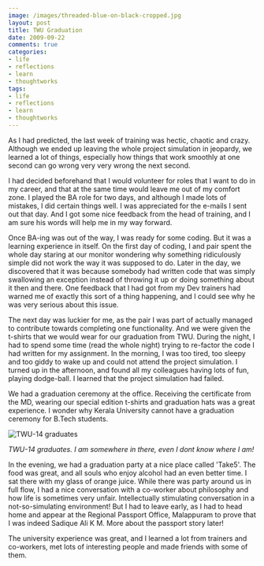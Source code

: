 ```yaml
---
image: /images/threaded-blue-on-black-cropped.jpg
layout: post
title: TWU Graduation
date: 2009-09-22
comments: true
categories:
- life
- reflections
- learn
- thoughtworks
tags:
- life
- reflections
- learn
- thoughtworks
---
```


As I had predicted, the last week of training was hectic, chaotic and crazy. Although we ended up leaving the whole project simulation in jeopardy, we learned a lot of things, especially how things that work smoothly at one second can go wrong very very wrong the next second.

I had decided beforehand that I would volunteer for roles that I want to do in my career, and that at the same time would leave me out of my comfort zone. I played the BA role for two days, and although I made lots of mistakes, I did certain things well. I was appreciated for the e-mails I sent out that day. And I got some nice feedback from the head of training, and I am sure his words will help me in my way forward.

Once BA-ing was out of the way, I was ready for some coding. But it was a learning experience in itself. On the first day of coding, I and pair spent the whole day staring at our monitor wondering why something ridiculously simple did not work the way it was supposed to do. Later in the day, we discovered that it was because somebody had written code that was simply swallowing an exception instead of throwing it up or doing something about it then and there. One feedback that I had got from my Dev trainers had warned me of exactly this sort of a thing happening, and I could see why he was very serious about this issue.

The next day was luckier for me, as the pair I was part of actually managed to contribute towards completing one functionality. And we were given the t-shirts that we would wear for our graduation from TWU. During the night, I had to spend some time (read the whole night) trying to re-factor the code I had written for my assignment. In the morning, I was too tired, too sleepy and too giddy to wake up and could not attend the project simulation. I turned up in the afternoon, and found all my colleagues having lots of fun, playing dodge-ball. I learned that the project simulation had failed.

We had a graduation ceremony at the office. Receiving the certificate from the MD, wearing our special edition t-shirts and graduation hats was a great experience. I wonder why Kerala University cannot have a graduation ceremony for B.Tech students.

![TWU-14 graduates](http://2.bp.blogspot.com/_bZ_kjFIgY0w/Srh7h88cjtI/AAAAAAAABQA/uq5OEtmKWkc/s320/DSC06527.JPG "TWU-14 graduates")

*TWU-14 graduates. I am somewhere in there, even I dont know where I am!*

In the evening, we had a graduation party at a nice place called 'Take5'. The food was great, and all souls who enjoy alcohol had an even better time. I sat there with my glass of orange juice. While there was party around us in full flow, I had a nice conversation with a co-worker about philosophy and how life is sometimes very unfair. Intellectually stimulating conversation in a not-so-simulating environment! But I had to leave early, as I had to head home and appear at the Regional Passport Office, Malappuram to prove that I was indeed Sadique Ali K M. More about the passport story later!

The university experience was great, and I learned a lot from trainers and co-workers, met lots of interesting people and made friends with some of them.
